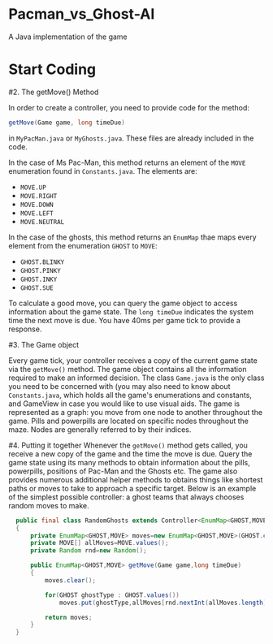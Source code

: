 # Pacman_vs_Ghost-AI

A Java implementation of the game 



# Start Coding


#2. The getMove() Method

In order to create a controller, you need to provide code for the method:

```java
getMove(Game game, long timeDue)
```

in `MyPacMan.java` or `MyGhosts.java`. These files are already included in the code.

In the case of Ms Pac-Man, this method returns an element of the `MOVE` enumeration found in `Constants.java`. The elements are:

- `MOVE.UP`
- `MOVE.RIGHT`
- `MOVE.DOWN`
- `MOVE.LEFT`
- `MOVE.NEUTRAL`

In the case of the ghosts, this method returns an `EnumMap` thae maps every element from the enumeration `GHOST` to `MOVE`:

- `GHOST.BLINKY`
- `GHOST.PINKY`
- `GHOST.INKY`
- `GHOST.SUE`

To calculate a good move, you can query the game object to access information about the game state. The `long timeDue` indicates the system time the next move is due. You have 40ms per game tick to provide a response.

#3. The Game object

Every game tick, your controller receives a copy of the current game state via the `getMove()` method. The game object contains all the information required to make an informed decision. The class `Game.java` is the only class you need to be concerned with (you may also need to know about `Constants.java`, which holds all the game's enumerations and constants, and GameView in case you would like to use visual aids. The game is represented as a graph: you move from one node to another throughout the game. Pills and powerpills are located on specific nodes throughout the maze. Nodes are generally referred to by their indices.

#4. Putting it together
Whenever the `getMove()` method gets called, you receive a new copy of the game and the time the move is due. Query the game state using its many methods to obtain information about the pills, powerpills, positions of Pac-Man and the Ghosts etc. The game also provides numerous additional helper methods to obtains things like shortest paths or moves to take to approach a specific target. Below is an example of the simplest possible controller: a ghost teams that always chooses random moves to make.

```java
  public final class RandomGhosts extends Controller<EnumMap<GHOST,MOVE>>
  {
      private EnumMap<GHOST,MOVE> moves=new EnumMap<GHOST,MOVE>(GHOST.class);
      private MOVE[] allMoves=MOVE.values();
      private Random rnd=new Random();

      public EnumMap<GHOST,MOVE> getMove(Game game,long timeDue)
      {
          moves.clear();

          for(GHOST ghostType : GHOST.values())
              moves.put(ghostType,allMoves[rnd.nextInt(allMoves.length)]);

          return moves;
      }
  }
```
